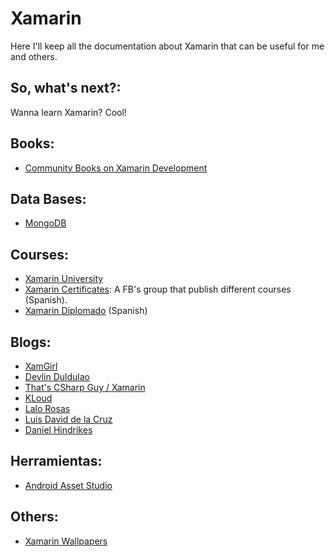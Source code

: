 # Xamarin
Here I'll keep all the documentation about Xamarin that can be useful for me and others.

## So, what's next?:
Wanna learn Xamarin? Cool!

## Books:
* [Community Books on Xamarin Development](https://blog.xamarin.com/community-books-xamarin-development/)

## Data Bases:
* [MongoDB](https://blog.xamarin.com/write-apps-using-mongodb-xamarin/)

## Courses:
* [Xamarin University](https://university.xamarin.com)
* [Xamarin Certificates](https://university.xamarin.com): A FB's group that publish different courses (Spanish).
* [Xamarin Diplomado](https://luisbeltran.mx/2018/05/29/curso-xamarin-diplomado-2018/) (Spanish)

## Blogs:
* [XamGirl](https://xamgirl.com/)
* [Devlin Duldulao](https://devlinduldulao.pro/)
* [That's CSharp Guy / Xamarin](https://thatcsharpguy.com/tag/Xamarin/)
* [KLoud](https://blog.kloud.com.au/?s=xamarin&submit=Search)
* [Lalo Rosas](https://lalorosas.com/blog/)
* [Luis David de la Cruz](https://luisdavidxamshap.wordpress.com/)
* [Daniel Hindrikes](https://danielhindrikes.se/)

## Herramientas:
* [Android Asset Studio](https://romannurik.github.io/AndroidAssetStudio/)

## Others:
* [Xamarin Wallpapers]()


